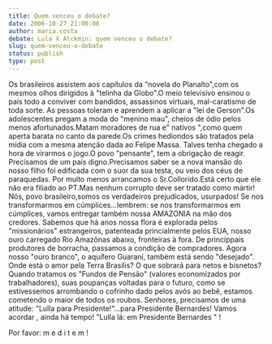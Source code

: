```yaml
---
title: Quem venceu o debate?
date: 2006-10-27 21:00:00
author: maria.costa
debate: Lula X Alckmin: quem venceu o debate?
slug: quem-venceu-o-debate
status: publish 
type: post
---
```


Os brasileiros assistem aos capítulos da "novela do Planalto",com os mesmos olhos dirigidos à "telinha da Globo".O meio televisivo ensinou o país todo a conviver com bandidos, assassinos virtuais, mal-caratismo de toda sorte. As pessoas toleram e aprendem a aplicar a "lei de Gerson".Os adolescentes pregam a moda do "menino mau", cheios de ódio pelos menos afortunados.Matam moradores de rua e" nativos ",como quem aperta barata no canto da parede.Os crimes hediondos são tratados pela mídia com a mesma atenção dada ao Felipe Massa. Talves tenha chegado a hora de virarmos o jogo.O povo "pensante", tem a obrigação de reagir. Precisamos de um país digno.Precisamos saber se a nova mansão do nosso filho foi edificada com o suor da sua testa, ou veio dos céus de paraquedas. Por muito menos arrancamos o Sr.Collorido.Está certo que ele não era filiado ao PT.Mas nenhum corrupto deve ser tratado como mártir! Nós, povo brasileiro,somos os verdadeiros prejudicados, usurpados! Se nos transformarmos em cúmplices...lembrem: se nos transformarmos em cúmplices, vamos entregar também nossa AMAZONIA na mão dos credores. Sabemos que há anos nossa flora é explorada pelos "missionários" estrangeiros, patenteada princialmente pelos EUA, nosso ouro carregado Rio Amazônas abaixo, fronteiras à fora. De princippais produtores de borracha, passamos a condição de compradores. Agora nosso "ouro branco", o aquífero Guaraní, também está sendo "desejado". Onde está o amor pela Terra Brasilis? O que sobrará para netos e bisnetos? Quando tratamos os "Fundos de Pensão" (valores economizados por trabalhadores), suas poupanças voltadas para o futuro, como se estivessemos arrombando o cofrinho dado pelos avós ao bebê, estamos cometendo o maior de todos os roubos. Senhores, precisamos de uma atitude: "Lulla para Presidente!"...para Presidente Bernardes! Vamos acordar , ainda há tempo! "Lulla lá: em Presidente Bernardes " !

Por favor: m e d i t e m !
